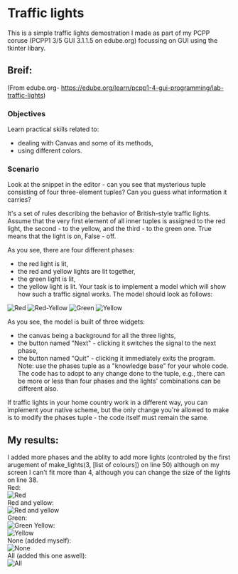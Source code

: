 # Traffic lights
This is a simple traffic lights demostration I made as part of my PCPP coruse (PCPP1 3/5 GUI 3.1.1.5 on edube.org) focussing on GUI using the tkinter libary.

## Breif:
(From edube.org- https://edube.org/learn/pcpp1-4-gui-programming/lab-traffic-lights)
### Objectives
Learn practical skills related to:

- dealing with Canvas and some of its methods,
- using different colors.

### Scenario
Look at the snippet in the editor - can you see that mysterious tuple consisting of four three-element tuples? Can you guess what information it carries?

It's a set of rules describing the behavior of British-style traffic lights. Assume that the very first element of all inner tuples is assigned to the red light, the second - to the yellow, and the third - to the green one. True means that the light is on, False - off.

As you see, there are four different phases:

- the red light is lit,
- the red and yellow lights are lit together,
- the green light is lit,
- the yellow light is lit.
Your task is to implement a model which will show how such a traffic signal works. The model should look as follows:

![Red](./images/intended_red.png)
![Red-Yellow](./images/intended_red_yellow.png)
![Green](./images/intended_green.png)
![Yellow](./images/intended_yellow.png)


As you see, the model is built of three widgets:

- the canvas being a background for all the three lights,
- the button named "Next" - clicking it switches the signal to the next phase,
- the button named "Quit" - clicking it immediately exits the program.
Note: use the phases tuple as a "knowledge base" for your whole code. The code has to adopt to any change done to the tuple, e.g., there can be more or less than four phases and the lights' combinations can be different also.

If traffic lights in your home country work in a different way, you can implement your native scheme, but the only change you're allowed to make is to modify the phases tuple - the code itself must remain the same.

## My results:
I added more phases and the ablity to add more lights (controled by the first arugement of make_lights(3, [list of colours]) on line 50) although on my screen I can't fit more than 4, although you can change the size of the lights on line 38.  
Red:  
![Red](./images/red.png)  
Red and yellow:  
![Red and yellow](./images/red_yellow.png)  
Green:  
![Green](./images/green.png)
Yellow:  
![Yellow](./images/yellow.png)  
None (added myself):  
![None](./images/none.png)  
All (added this one aswell):  
![All](./images/all.png)


